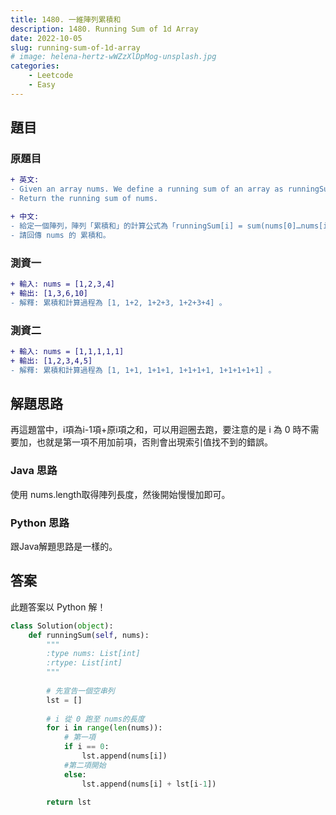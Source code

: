 ```yaml
---
title: 1480. 一維陣列累積和
description: 1480. Running Sum of 1d Array
date: 2022-10-05
slug: running-sum-of-1d-array
# image: helena-hertz-wWZzXlDpMog-unsplash.jpg
categories:
    - Leetcode
    - Easy
---
```


## 題目

### 原題目
```diff
+ 英文:
- Given an array nums. We define a running sum of an array as runningSum[i] = sum(nums[0]…nums[i]).
- Return the running sum of nums.

+ 中文:
- 給定一個陣列，陣列「累積和」的計算公式為「runningSum[i] = sum(nums[0]…nums[i]) 」。
- 請回傳 nums 的 累積和。
```

### 測資一

```diff
+ 輸入: nums = [1,2,3,4]
+ 輸出: [1,3,6,10]
- 解釋: 累積和計算過程為 [1, 1+2, 1+2+3, 1+2+3+4] 。
```

### 測資二

```diff
+ 輸入: nums = [1,1,1,1,1]
+ 輸出: [1,2,3,4,5]
- 解釋: 累積和計算過程為 [1, 1+1, 1+1+1, 1+1+1+1, 1+1+1+1+1] 。
```

## 解題思路
再這題當中，i項為i-1項+原i項之和，可以用迴圈去跑，要注意的是 i 為 0 時不需要加，也就是第一項不用加前項，否則會出現索引值找不到的錯誤。

### Java 思路
使用 nums.length取得陣列長度，然後開始慢慢加即可。

### Python 思路
跟Java解題思路是一樣的。

## 答案
此題答案以 Python 解！
```Python
class Solution(object):
    def runningSum(self, nums):
        """
        :type nums: List[int]
        :rtype: List[int]
        """
        
        # 先宣告一個空串列
        lst = []
        
        # i 從 0 跑至 nums的長度
        for i in range(len(nums)):
            # 第一項
            if i == 0:
                lst.append(nums[i])
            #第二項開始
            else:
                lst.append(nums[i] + lst[i-1])
                
        return lst
```
<!-- > 思念是最暖的憂傷像一雙翅膀  
> 讓我停不了飛不遠在過往遊蕩  
> 不告而別的你 就算為了我著想  
> 這麼沉痛的呵護 我怎麼能翱翔
> 
> *[最暖的憂傷 - 田馥甄](https://www.youtube.com/watch?v=3aypp_YlBzI)* -->